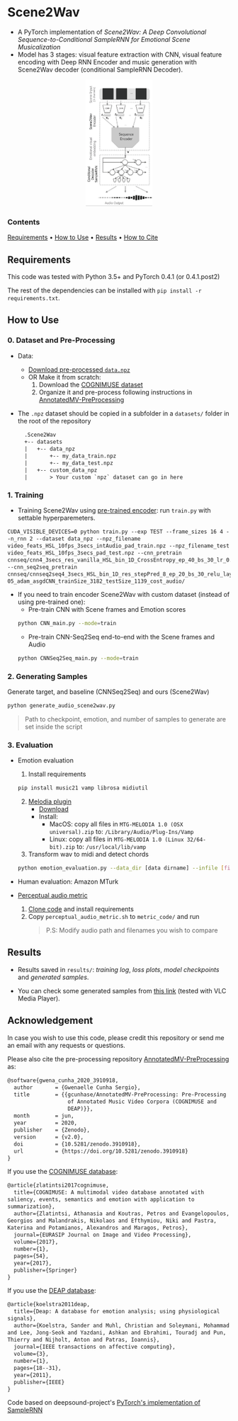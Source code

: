 # Scene2Wav
* A PyTorch implementation of *Scene2Wav: A Deep Convolutional Sequence-to-Conditional SampleRNN for Emotional Scene Musicalization*
* Model has 3 stages: visual feature extraction with CNN, visual feature encoding with Deep RNN Encoder and music generation with Scene2Wav decoder (conditional SampleRNN Decoder).
<p align="center">
<img src="./data_analysis/proposed_model.png" width="150" alt="Scene2Wav">
</p>

### Contents
[Requirements](#requirements) • [How to Use](#how-to-use) • [Results](#results) • [How to Cite](#acknowledgement)

## Requirements
This code was tested with Python 3.5+ and PyTorch 0.4.1 (or 0.4.1.post2)

The rest of the dependencies can be installed with `pip install -r requirements.txt`.

## How to Use
### 0. Dataset and Pre-Processing
* Data:
    * [Download pre-processed `data.npz`](https://data.mendeley.com/datasets/dsynj2sxnc/draft?a=35a88183-11cd-4a13-87ee-c9cabf9e7f86)
    * OR Make it from scratch:
        1. Download the [COGNIMUSE dataset](http://cognimuse.cs.ntua.gr/database)
        2. Organize it and pre-process following instructions in [AnnotatedMV-PreProcessing](https://github.com/gcunhase/AnnotatedMV-PreProcessing) 
* The `.npz` dataset should be copied in a subfolder in a `datasets/` folder in the root of the repository
    
        .Scene2Wav
        +-- datasets
        |   +-- data_npz
        |       +-- my_data_train.npz
        |       +-- my_data_test.npz
        |   +-- custom_data_npz
        |       > Your custom `npz` dataset can go in here


### 1. Training
* Training Scene2Wav using [pre-trained encoder](https://tinyurl.com/y8rkkw4z): run `train.py` with settable hyperparemeters.
```
CUDA_VISIBLE_DEVICES=0 python train.py --exp TEST --frame_sizes 16 4 --n_rnn 2 --dataset data_npz --npz_filename video_feats_HSL_10fps_3secs_intAudio_pad_train.npz --npz_filename_test video_feats_HSL_10fps_3secs_pad_test.npz --cnn_pretrain cnnseq/cnn4_3secs_res_vanilla_HSL_bin_1D_CrossEntropy_ep_40_bs_30_lr_0.001_we_0.0001_asgd/ --cnn_seq2seq_pretrain cnnseq/cnnseq2seq4_3secs_HSL_bin_1D_res_stepPred_8_ep_20_bs_30_relu_layers_2_size_128_lr_0.001_we_1e-05_adam_asgdCNN_trainSize_3182_testSize_1139_cost_audio/
```

* If you need to train encoder Scene2Wav with custom dataset (instead of using pre-trained one):
    * Pre-train CNN with Scene frames and Emotion scores
    ```bash
    python CNN_main.py --mode=train
    ```
    * Pre-train CNN-Seq2Seq end-to-end with the Scene frames and Audio
    ```bash
    python CNNSeq2Seq_main.py --mode=train
    ```

### 2. Generating Samples
Generate target, and baseline (CNNSeq2Seq) and ours (Scene2Wav)
```bash
python generate_audio_scene2wav.py
```
> Path to checkpoint, emotion, and number of samples to generate are set inside the script

### 3. Evaluation
* Emotion evaluation
    1. Install requirements
    ```bash
    pip install music21 vamp librosa midiutil
    ```
    2. [Melodia plugin](https://www.upf.edu/web/mtg/melodia)
        * [Download](https://docs.google.com/forms/d/e/1FAIpQLScAWn0xrRgSsMIacBZEv2sFnqnlHBDVe1bSxnrMB6E6lV_ykw/viewform)
        * Install:
            * MacOS: copy all files in `MTG-MELODIA 1.0 (OSX universal).zip` to: `/Library/Audio/Plug-Ins/Vamp`
            * Linux: copy all files in `MTG-MELODIA 1.0 (Linux 32/64-bit).zip` to: `/usr/local/lib/vamp`
    3. Transform wav to midi and detect chords
    ```bash
    python emotion_evaluation.py --data_dir [data dirname] --infile [filename].wav --outfile [filename].mid
    ```

* Human evaluation: Amazon MTurk

* [Perceptual audio metric](https://github.com/pranaymanocha/PerceptualAudio)
    1. [Clone code](https://github.com/pranaymanocha/PerceptualAudio) and install requirements
    2. Copy `perceptual_audio_metric.sh` to `metric_code/` and run
        > P.S: Modify audio path and filenames you wish to compare

## Results
* Results saved in `results/`: *training log*, *loss plots*, *model checkpoints* and *generated samples*.

* You can check some generated samples from [this link](https://tinyurl.com/y8rkkw4z) (tested with VLC Media Player).

## Acknowledgement
In case you wish to use this code, please credit this repository or send me an email with any requests or questions.  


Please also cite the pre-processing repository [AnnotatedMV-PreProcessing](https://github.com/gcunhase/AnnotatedMV-PreProcessing) as:
```
@software{gwena_cunha_2020_3910918,
  author       = {Gwenaelle Cunha Sergio},
  title        = {{gcunhase/AnnotatedMV-PreProcessing: Pre-Processing 
                   of Annotated Music Video Corpora (COGNIMUSE and
                   DEAP)}},
  month        = jun,
  year         = 2020,
  publisher    = {Zenodo},
  version      = {v2.0},
  doi          = {10.5281/zenodo.3910918},
  url          = {https://doi.org/10.5281/zenodo.3910918}
}
```

If you use the [COGNIMUSE database](http://cognimuse.cs.ntua.gr/database):
```
@article{zlatintsi2017cognimuse,
  title={COGNIMUSE: A multimodal video database annotated with saliency, events, semantics and emotion with application to summarization},
  author={Zlatintsi, Athanasia and Koutras, Petros and Evangelopoulos, Georgios and Malandrakis, Nikolaos and Efthymiou, Niki and Pastra, Katerina and Potamianos, Alexandros and Maragos, Petros},
  journal={EURASIP Journal on Image and Video Processing},
  volume={2017},
  number={1},
  pages={54},
  year={2017},
  publisher={Springer}
}
```

If you use the [DEAP database](https://www.eecs.qmul.ac.uk/mmv/datasets/deap/index.html):
```
@article{koelstra2011deap,
  title={Deap: A database for emotion analysis; using physiological signals},
  author={Koelstra, Sander and Muhl, Christian and Soleymani, Mohammad and Lee, Jong-Seok and Yazdani, Ashkan and Ebrahimi, Touradj and Pun, Thierry and Nijholt, Anton and Patras, Ioannis},
  journal={IEEE transactions on affective computing},
  volume={3},
  number={1},
  pages={18--31},
  year={2011},
  publisher={IEEE}
}
```

Code based on deepsound-project's [PyTorch's implementation of SampleRNN](https://github.com/deepsound-project/samplernn-pytorch)

